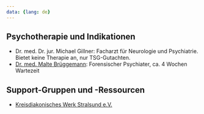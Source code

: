 ```yaml
---
data: {lang: de}
---
```

## Psychotherapie und Indikationen
- Dr. med. Dr. jur. Michael Gillner: Facharzt für Neurologie und Psychiatrie. Bietet keine Therapie an, nur TSG-Gutachten.
- [Dr. med. Malte Brüggemann](https://www.helios-gesundheit.de/kliniken/stralsund/unser-angebot/unsere-mitarbeiter/profil/person/malte-brueggemann/): Forensischer Psychiater, ca. 4 Wochen Wartezeit

## Support-Gruppen und -Ressourcen
- [Kreisdiakonisches Werk Stralsund e.V.](https://www.sexuelle-gesundheit-mv.de/beratungsstellen/kreisdiakonisches-werk-stralsund-ev)
